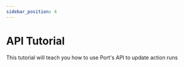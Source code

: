 ```yaml
---
sidebar_position: 4
---
```


# API Tutorial

This tutorial will teach you how to use Port's API to update action runs
